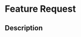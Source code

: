 # Feature Request
<!--
  This is for the reporting bugs or unexpected behavior 
  in existing features.
  
  If you feel a heading is irrelevant, just ignore it, or remove the title.
-->

## Description
<!-- 
  Explain what this is about, try to use full sentences, and make your point clear.
-->

